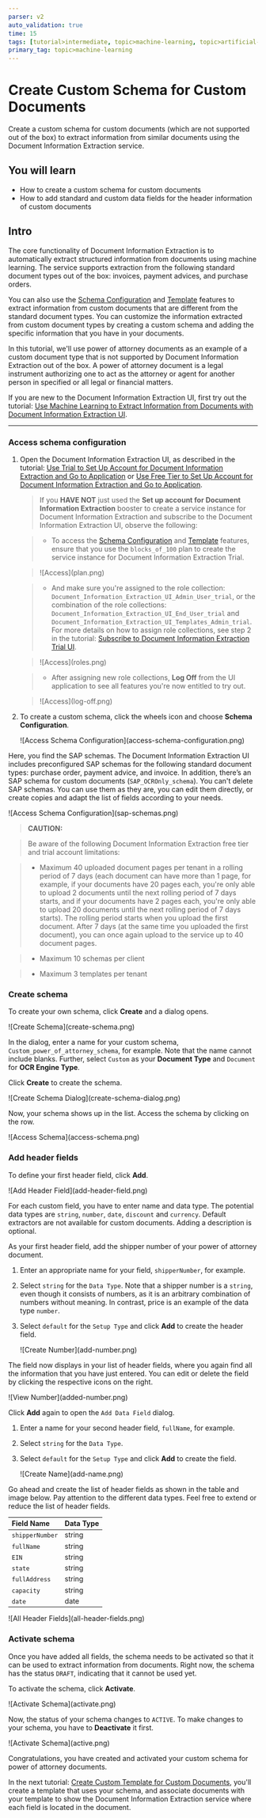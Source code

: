 ```yaml
---
parser: v2
auto_validation: true
time: 15
tags: [tutorial>intermediate, topic>machine-learning, topic>artificial-intelligence, topic>cloud, software-product>sap-business-technology-platform, software-product>sap-ai-business-services, software-product>document-information-extraction, tutorial>free-tier]
primary_tag: topic>machine-learning
---
```


# Create Custom Schema for Custom Documents
<!-- description --> Create a custom schema for custom documents (which are not supported out of the box) to extract information from similar documents using the Document Information Extraction service.

## You will learn
  - How to create a custom schema for custom documents
  - How to add standard and custom data fields for the header information of custom documents

## Intro
The core functionality of Document Information Extraction is to automatically extract structured information from documents using machine learning. The service supports extraction from the following standard document types out of the box: invoices, payment advices, and purchase orders.

You can also use the [Schema Configuration](https://help.sap.com/viewer/5fa7265b9ff64d73bac7cec61ee55ae6/SHIP/en-US/3c7862e30fc2488ea95f58f1d77e424e.html) and [Template](https://help.sap.com/viewer/5fa7265b9ff64d73bac7cec61ee55ae6/SHIP/en-US/1eeb08998f49409681c06a01febc3172.html) features to extract information from custom documents that are different from the standard document types. You can customize the information extracted from custom document types by creating a custom schema and adding the specific information that you have in your documents.

In this tutorial, we'll use power of attorney documents as an example of a custom document type that is not supported by Document Information Extraction out of the box. A power of attorney document is a legal instrument authorizing one to act as the attorney or agent for another person in specified or all legal or financial matters.

If you are new to the Document Information Extraction UI, first try out the tutorial: [Use Machine Learning to Extract Information from Documents with Document Information Extraction UI](cp-aibus-dox-ui).

---

### Access schema configuration


1. Open the Document Information Extraction UI, as described in the tutorial: [Use Trial to Set Up Account for Document Information Extraction and Go to Application](cp-aibus-dox-booster-app) or [Use Free Tier to Set Up Account for Document Information Extraction and Go to Application](cp-aibus-dox-free-booster-app).


    >If you **HAVE NOT** just used the **Set up account for Document Information Extraction** booster to create a service instance for Document Information Extraction and subscribe to the Document Information Extraction UI, observe the following:

    >- To access the [Schema Configuration](https://help.sap.com/viewer/5fa7265b9ff64d73bac7cec61ee55ae6/SHIP/en-US/3c7862e30fc2488ea95f58f1d77e424e.html) and [Template](https://help.sap.com/viewer/5fa7265b9ff64d73bac7cec61ee55ae6/SHIP/en-US/1eeb08998f49409681c06a01febc3172.html) features, ensure that you use the `blocks_of_100` plan to create the service instance for Document Information Extraction Trial.

    ><!-- border -->![Access](plan.png)


    >- And make sure you're assigned to the role collection: `Document_Information_Extraction_UI_Admin_User_trial`, or the combination of the role collections: `Document_Information_Extraction_UI_End_User_trial` and `Document_Information_Extraction_UI_Templates_Admin_trial`. For more details on how to assign role collections, see step 2 in the tutorial: [Subscribe to Document Information Extraction Trial UI](cp-aibus-dox-ui-sub).

    ><!-- border -->![Access](roles.png)


    >- After assigning new role collections, **Log Off** from the UI application to see all features you're now entitled to try out.

    ><!-- border -->![Access](log-off.png)


2. To create a custom schema, click the wheels icon and choose **Schema Configuration**.

    <!-- border -->![Access Schema Configuration](access-schema-configuration.png)

Here, you find the SAP schemas. The Document Information Extraction UI includes preconfigured SAP schemas for the following standard document types: purchase order, payment advice, and invoice. In addition, there’s an SAP schema for custom documents (`SAP_OCROnly_schema`). You can't delete SAP schemas. You can use them as they are, you can edit them directly, or create copies and adapt the list of fields according to your needs.

<!-- border -->![Access Schema Configuration](sap-schemas.png)


>**CAUTION:**

>Be aware of the following Document Information Extraction free tier and trial account limitations:​

>- Maximum 40 uploaded document pages per tenant in a rolling period of 7 days (each document can have more than 1 page, for example, if your documents have 20 pages each, you're only able to upload 2 documents until the next rolling period of 7 days starts, and if your documents have 2 pages each, you're only able to upload 20 documents until the next rolling period of 7 days starts). The rolling period starts when you upload the first document. After 7 days (at the same time you uploaded the first document), you can once again upload to the service up to 40 document pages.

>- Maximum 10 schemas per client

>- Maximum 3 templates per tenant



### Create schema


To create your own schema, click **Create** and a dialog opens.

<!-- border -->![Create Schema](create-schema.png)

In the dialog, enter a name for your custom schema, `Custom_power_of_attorney_schema`, for example. Note that the name cannot include blanks. Further, select `Custom` as your **Document Type** and `Document` for **OCR Engine Type**.

Click **Create** to create the schema.

<!-- border -->![Create Schema Dialog](create-schema-dialog.png)

Now, your schema shows up in the list. Access the schema by clicking on the row.

<!-- border -->![Access Schema](access-schema.png)




### Add header fields


To define your first header field, click **Add**.

<!-- border -->![Add Header Field](add-header-field.png)

For each custom field, you have to enter name and data type. The potential data types are `string`, `number`, `date`, `discount` and `currency`. Default extractors are not available for custom documents. Adding a description is optional.

As your first header field, add the shipper number of your power of attorney document.

1. Enter an appropriate name for your field, `shipperNumber`, for example.

2. Select `string` for the `Data Type`. Note that a shipper number is a `string`, even though it consists of numbers, as it is an arbitrary combination of numbers without meaning. In contrast, price is an example of the data type `number`.

3. Select `default` for the `Setup Type` and click **Add** to create the header field.

    <!-- border -->![Create Number](add-number.png)

The field now displays in your list of header fields, where you again find all the information that you have just entered. You can edit or delete the field by clicking the respective icons on the right.

<!-- border -->![View Number](added-number.png)

Click **Add** again to open the `Add Data Field` dialog.

1. Enter a name for your second header field, `fullName`, for example.

2. Select `string` for the `Data Type`.

3. Select `default` for the `Setup Type` and click **Add** to create the field.

    <!-- border -->![Create Name](add-name.png)

Go ahead and create the list of header fields as shown in the table and image below. Pay attention to the different data types. Feel free to extend or reduce the list of header fields.

|  Field Name           | Data Type   
|  :------------------- | :----------
|  `shipperNumber`      | string       
|  `fullName`           | string      
|  `EIN`                | string                  
|  `state`              | string       
|  `fullAddress`        | string       
|  `capacity`           | string       
|  `date`               | date                    


<!-- border -->![All Header Fields](all-header-fields.png)



### Activate schema


Once you have added all fields, the schema needs to be activated so that it can be used to extract information from documents. Right now, the schema has the status `DRAFT`, indicating that it cannot be used yet.

To activate the schema, click **Activate**.

<!-- border -->![Activate Schema](activate.png)

Now, the status of your schema changes to `ACTIVE`. To make changes to your schema, you have to **Deactivate** it first.

<!-- border -->![Activate Schema](active.png)

Congratulations, you have created and activated your custom schema for power of attorney documents.

In the next tutorial: [Create Custom Template for Custom Documents](cp-aibus-dox-ui-template-custom), you'll create a template that uses your schema, and associate documents with your template to show the Document Information Extraction service where each field is located in the document.

